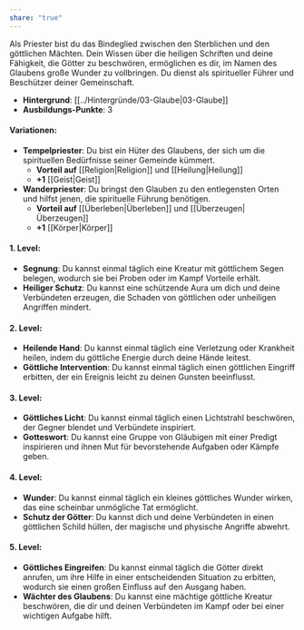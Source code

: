 ```yaml
---
share: "true"
---
```

Als Priester bist du das Bindeglied zwischen den Sterblichen und den göttlichen Mächten. Dein Wissen über die heiligen Schriften und deine Fähigkeit, die Götter zu beschwören, ermöglichen es dir, im Namen des Glaubens große Wunder zu vollbringen. Du dienst als spiritueller Führer und Beschützer deiner Gemeinschaft.  
  
- **Hintergrund**: [[../Hintergründe/03-Glaube|03-Glaube]]  
- **Ausbildungs-Punkte**: 3  
  
#### **Variationen:**  
  
- **Tempelpriester**: Du bist ein Hüter des Glaubens, der sich um die spirituellen Bedürfnisse seiner Gemeinde kümmert.  
    - **Vorteil auf** [[Religion|Religion]] und [[Heilung|Heilung]]  
    - **+1** [[Geist|Geist]]  
- **Wanderpriester**: Du bringst den Glauben zu den entlegensten Orten und hilfst jenen, die spirituelle Führung benötigen.  
    - **Vorteil auf** [[Überleben|Überleben]] und [[Überzeugen|Überzeugen]]  
    - **+1** [[Körper|Körper]]  
  
#### **1. Level:**  
  
- **Segnung**: Du kannst einmal täglich eine Kreatur mit göttlichem Segen belegen, wodurch sie bei Proben oder im Kampf Vorteile erhält.  
- **Heiliger Schutz**: Du kannst eine schützende Aura um dich und deine Verbündeten erzeugen, die Schaden von göttlichen oder unheiligen Angriffen mindert.  
  
#### **2. Level:**  
  
- **Heilende Hand**: Du kannst einmal täglich eine Verletzung oder Krankheit heilen, indem du göttliche Energie durch deine Hände leitest.  
- **Göttliche Intervention**: Du kannst einmal täglich einen göttlichen Eingriff erbitten, der ein Ereignis leicht zu deinen Gunsten beeinflusst.  
  
#### **3. Level:**  
  
- **Göttliches Licht**: Du kannst einmal täglich einen Lichtstrahl beschwören, der Gegner blendet und Verbündete inspiriert.  
- **Gotteswort**: Du kannst eine Gruppe von Gläubigen mit einer Predigt inspirieren und ihnen Mut für bevorstehende Aufgaben oder Kämpfe geben.  
  
#### **4. Level:**  
  
- **Wunder**: Du kannst einmal täglich ein kleines göttliches Wunder wirken, das eine scheinbar unmögliche Tat ermöglicht.  
- **Schutz der Götter**: Du kannst dich und deine Verbündeten in einen göttlichen Schild hüllen, der magische und physische Angriffe abwehrt.  
  
#### **5. Level:**  
  
- **Göttliches Eingreifen**: Du kannst einmal täglich die Götter direkt anrufen, um ihre Hilfe in einer entscheidenden Situation zu erbitten, wodurch sie einen großen Einfluss auf den Ausgang haben.  
- **Wächter des Glaubens**: Du kannst eine mächtige göttliche Kreatur beschwören, die dir und deinen Verbündeten im Kampf oder bei einer wichtigen Aufgabe hilft.